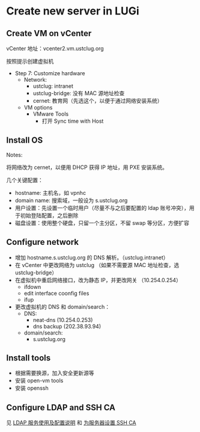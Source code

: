 # Create new server in LUGi

## Create VM on vCenter

vCenter 地址：vcenter2.vm.ustclug.org

按照提示创建虚拟机

- Step 7: Customize hardware
  - Network:
    - ustclug: intranet
    - ustclug-bridge: 没有 MAC 源地址检查
    - cernet: 教育网（先选这个，以便于通过网络安装系统）
  - VM options
    - VMware Tools
      - 打开 Sync time with Host

## Install OS

Notes:

将网络改为 cernet，以便用 DHCP 获得 IP 地址，用 PXE 安装系统。

几个关键配置：

- hostname: 主机名，如 vpnhc
- domain name: 搜索域，一般设为 s.ustclug.org
- 用户设置：先设置一个临时用户（尽量不与之后要配置的 ldap 账号冲突），用于初始登陆配置，之后删除
- 磁盘设置：使用整个硬盘，只留一个主分区，不留 swap 等分区，方便扩容

## Configure network

- 增加 hostname.s.ustclug.org 的 DNS 解析。（ustclug.intranet）
- 在 vCenter 中更改网络为 ustclug （如果不需要源 MAC 地址检查，选 ustclug-bridge）
- 在虚拟机中重启网络接口，改为静态 IP，并更改网关 （10.254.0.254）
  - ifdown
  - edit interface coonfig files
  - ifup
- 更改虚拟机的 DNS 和 domain/search：
  - DNS:
    - neat-dns (10.254.0.253)
    - dns backup (202.38.93.94)
  - domain/search:
    - s.ustclug.org

## Install tools

- 根据需要换源，加入安全更新源等
- 安装 open-vm tools
- 安装 openssh

## Configure LDAP and SSH CA

见 [LDAP 服务使用及配置说明](../../infrastructure/ldap.md) 和 [为服务器设置 SSH CA](../../infrastructure/sshca/#issue-a-server-certificate)
